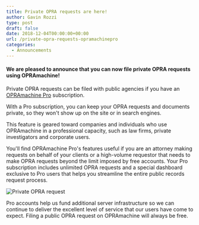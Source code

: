 ```yaml
---
title: Private OPRA requests are here!
author: Gavin Rozzi
type: post
draft: false
date: 2018-12-04T00:00:00+00:00
url: /private-opra-requests-opramachinepro
categories:
  - Announcements
---
```


#### We are pleased to announce that you can now file private OPRA requests using OPRAmachine!

Private OPRA requests can be filed with public agencies if you have an [OPRAmachine Pro](https://opramachine.com/pro/pricing) subscription.

With a Pro subscription, you can keep your OPRA requests and documents private, so they won't show up on the site or in search engines.

This feature is geared toward companies and individuals who use OPRAmachine in a professional capacity, such as law firms, private investigators and corporate users.

You'll find OPRAmachine Pro's features useful if you are an attorney making requests on behalf of your clients or a high-volume requestor that needs to make OPRA requests beyond the limit imposed by free accounts. Your Pro subscription includes unlimited OPRA requests and a special dashboard exclusive to Pro users that helps you streamline the entire public records request process.

![Private OPRA request](/img/privaterequests.JPG)

Pro accounts help us fund additional server infrastructure so we can continue to deliver the excellent level of service that our users have come to expect. Filing a public OPRA request on OPRAmachine will always be free.